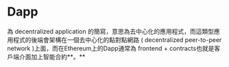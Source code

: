 # Dapp

為 decentralized application 的簡寫，意思為去中心化的應用程式，而這類型應用程式的後端會架構在一個去中心化的點對點網路 \( decentralized peer-to-peer network \)上面，而在Ethereum上的Dapp通常為 frontend + contracts也就是客戶端介面加上智能合約**。**





